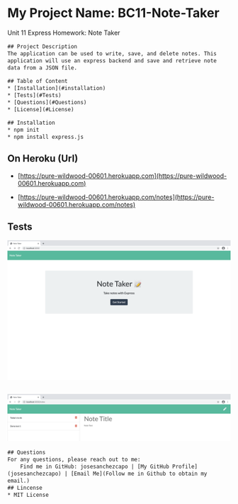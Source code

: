 # My Project Name: BC11-Note-Taker
 Unit 11 Express Homework: Note Taker
 ````
## Project Description
The application can be used to write, save, and delete notes. This application will use an express backend and save and retrieve note data from a JSON file.
````
````
## Table of Content
* [Installation](#installation) 
* [Tests](#Tests)
* [Questions](#Questions)
* [License](#License)   
````
````
## Installation
* npm init
* npm install express.js
````
##
## On Heroku (Url)

* [https://pure-wildwood-00601.herokuapp.com](https://pure-wildwood-00601.herokuapp.com)

* [https://pure-wildwood-00601.herokuapp.com/notes](https://pure-wildwood-00601.herokuapp.com/notes)

##
## Tests
![index-screencap](./public/assets/img/index-screencap.png)
##
![notes-screecap](./public/assets/img/note-screencap.png)

````
## Questions
For any questions, please reach out to me:
    Find me in GitHub: josesanchezcapo | [My GitHub Profile](josesanchezcapo) | [Email Me](Follow me in Github to obtain my email.)
## Lincense
* MIT License
````